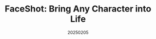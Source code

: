---
title: "FaceShot: Bring Any Character into Life"
date: 20250205
category: "vision"
# author_list: "Rui Shu; Cairong Zhao; Shuyang Feng; Liang Zhu; Duoqian Miao"
author_list: "Junyao Gao, Yanan SUN, Fei Shen, Xin Jiang, Zhening Xing, Kai Chen, Cairong Zhao"
pub_in: "ICLR 2025"
pdf_url: "https://faceshot2024.github.io/faceshot/"
code_url: "https://faceshot2024.github.io/faceshot/"
img_path1: "faceshot.png"
---